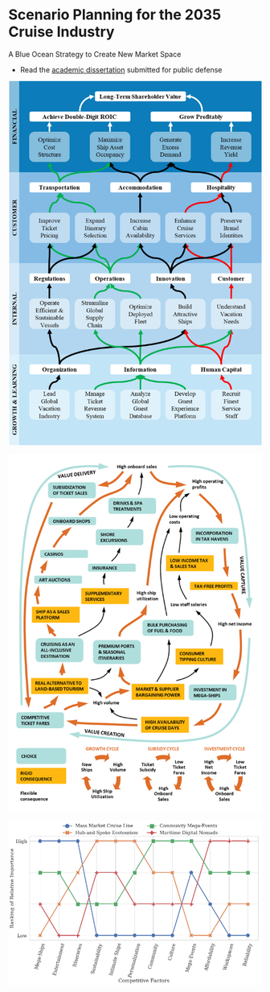 # Scenario Planning for the 2035 Cruise Industry
A Blue Ocean Strategy to Create New Market Space

* Read the [academic dissertation](Adam_Dick_Master_Thesis_2019_The_Lisbon_MBA.pdf) submitted for public defense

![Causality Tree](/Plots/Causality_Tree.png)

![Value Cycle](/Plots/Value_Cycle.png)

![Strategy Canvas](/Plots/Strategy_Canvas.png)